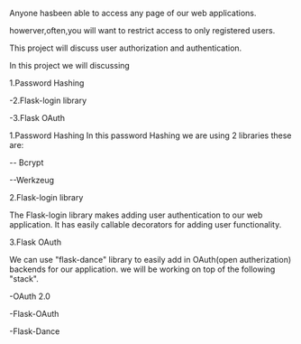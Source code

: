 Anyone hasbeen able to access any page of our web applications.

howerver,often,you will want to restrict access to only registered users.

This project will discuss user authorization and authentication.

In this project we will discussing

1.Password Hashing

-2.Flask-login library

-3.Flask OAuth

1.Password Hashing
In this password Hashing we are using 2 libraries these are:

 -- Bcrypt

 --Werkzeug

 2.Flask-login library

 The Flask-login library makes adding user authentication to our web application.
 It has easily callable decorators for adding user functionality.

 3.Flask OAuth

 We can use "flask-dance" library to easily add in OAuth(open autherization) backends for our application.
 we will be  working on top of the following "stack".

 -OAuth 2.0

 -Flask-OAuth
 
 -Flask-Dance

